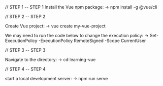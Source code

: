 // STEP 1 -- STEP 1
Install the Vue npm package:
-> npm install -g @vue/cli

// STEP 2 -- STEP 2

Create Vue project:
-> vue create my-vue-project

We may need to run the code below to change the execution policy:
-> Set-ExecutionPolicy -ExecutionPolicy RemoteSigned -Scope CurrentUser

// STEP 3 -- STEP 3

Navigate to the directory:
-> cd learning-vue

// STEP 4 -- STEP 4

start a local development server:
-> npm run serve